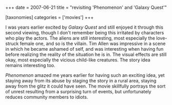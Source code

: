 +++
date = 2007-06-21
title = "revisiting 'Phenomenon' and 'Galaxy Quest'"

[taxonomies]
categories = ['movies']
+++

I was years earlier excited by *Galaxy Quest* and still enjoyed it
through this second viewing, though I don't remember being this
irritated by characters who play the actors. The aliens are still
interesting, most especially the love-struck female one, and so is the
villain. Tim Allen was impressive in a scene in which he became ashamed
of self, and was interesting when having fun before realizing the
reality of the situation he is in. The visual effects are still okay,
most especially the vicious child-like creatures. The story idea remains
interesting too.

*Phenomenon* amazed me years earlier for having such an exciting idea,
yet staying away from its abuse by staging the story in a rural area,
staying away from the glitz it could have seen. The movie skillfully
portrays the sort of unrest resulting from a surprising turn of events,
but unfortunately reduces community members to idiots.
